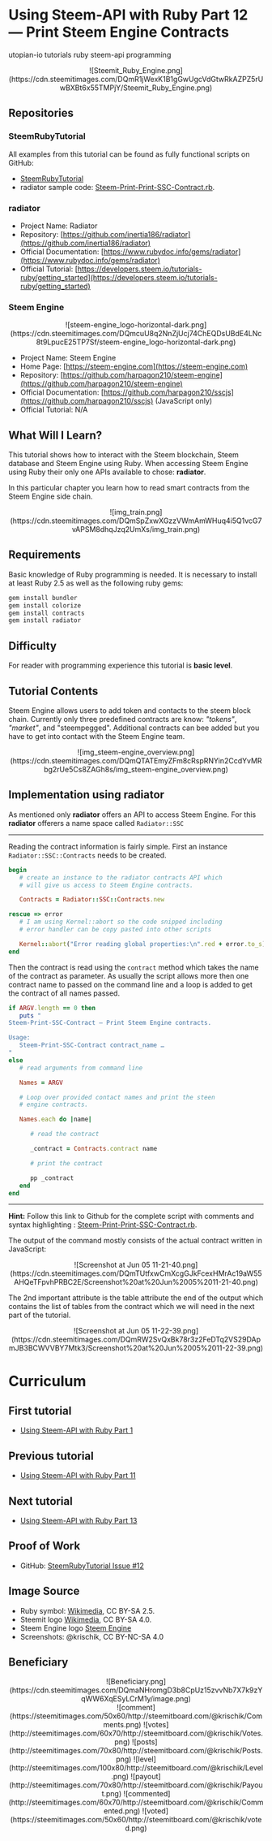 # Using Steem-API with Ruby Part 12 — Print Steem Engine Contracts

utopian-io tutorials ruby steem-api programming

<center>![Steemit_Ruby_Engine.png](https://cdn.steemitimages.com/DQmR1jWexK1B1gGwUgcVdGtwRkAZPZ5rUwBXBt6x55TMPjY/Steemit_Ruby_Engine.png)</center>

## Repositories

### SteemRubyTutorial

All examples from this tutorial can be found as fully functional scripts on GitHub:

* [SteemRubyTutorial](https://github.com/krischik/SteemRubyTutorial)
* radiator sample code: [Steem-Print-Print-SSC-Contract.rb](https://github.com/krischik/SteemRubyTutorial/blob/master/Scripts/Steem-Dump-Print-SSC-Contract.rb).

### radiator

* Project Name: Radiator
* Repository: [https://github.com/inertia186/radiator](https://github.com/inertia186/radiator)
* Official Documentation: [https://www.rubydoc.info/gems/radiator](https://www.rubydoc.info/gems/radiator)
* Official Tutorial: [https://developers.steem.io/tutorials-ruby/getting_started](https://developers.steem.io/tutorials-ruby/getting_started)

### Steem Engine

<center>![steem-engine_logo-horizontal-dark.png](https://cdn.steemitimages.com/DQmcuU8q2NnZjUcj74ChEQDsUBdE4LNc8t9LpucE25TP7Sf/steem-engine_logo-horizontal-dark.png)</center>

* Project Name: Steem Engine
* Home Page: [https://steem-engine.com](https://steem-engine.com)
* Repository: [https://github.com/harpagon210/steem-engine](https://github.com/harpagon210/steem-engine)
* Official Documentation: [https://github.com/harpagon210/sscjs](https://github.com/harpagon210/sscjs) (JavaScript only)
* Official Tutorial: N/A

## What Will I Learn?

This tutorial shows how to interact with the Steem blockchain, Steem database and Steem Engine using Ruby. When accessing Steem Engine using Ruby their only one APIs available to chose: **radiator**.

In this particular chapter you learn how to read smart contracts from the Steem Engine side chain.

<center>![img_train.png](https://cdn.steemitimages.com/DQmSpZxwXGzzVWmAmWHuq4i5Q1vcG7vAPSM8dhqJzq2UmXs/img_train.png)</center>

## Requirements

Basic knowledge of Ruby programming is needed. It is necessary to install at least Ruby 2.5 as well as the following ruby gems:

```sh
gem install bundler
gem install colorize
gem install contracts
gem install radiator
```

## Difficulty

For reader with programming experience this tutorial is **basic level**.

## Tutorial Contents

Steem Engine allows users to add  token and contacts to the steem block chain. Currently only three predefined contracts are know: _"tokens"_, _"market"_, and "steempegged". Additional contracts can bee added but you have to get into contact with the Steem Engine team.

<center>![img_steem-engine_overview.png](https://cdn.steemitimages.com/DQmQTATEmyZFm8cRspRNYin2CcdYvMRbg2rUe5Cs8ZAGh8s/img_steem-engine_overview.png)</center>

## Implementation using radiator

As mentioned only **radiator** offers an API to access Steem Engine. For this **radiator** offerers a name space called `Radiator::SSC`

-----

Reading the contract information is fairly simple. First an instance `Radiator::SSC::Contracts` needs to be created.

```ruby
begin
   # create an instance to the radiator contracts API which
   # will give us access to Steem Engine contracts.

   Contracts = Radiator::SSC::Contracts.new

rescue => error
   # I am using Kernel::abort so the code snipped including
   # error handler can be copy pasted into other scripts

   Kernel::abort("Error reading global properties:\n".red + error.to_s)
end
```

Then the contract is read using the `contract` method which takes the name of the contract as parameter. As usually the script allows more then one contract name to passed on the command line and a loop is added to get the contract of all names passed.

```ruby
if ARGV.length == 0 then
   puts "
Steem-Print-SSC-Contract — Print Steem Engine contracts.

Usage:
   Steem-Print-SSC-Contract contract_name …
"
else
   # read arguments from command line

   Names = ARGV

   # Loop over provided contact names and print the steen
   # engine contracts.

   Names.each do |name|

      # read the contract

      _contract = Contracts.contract name

      # print the contract

      pp _contract
   end
end
```

-----

**Hint:** Follow this link to Github for the complete script with comments and syntax highlighting : [Steem-Print-Print-SSC-Contract.rb](https://github.com/krischik/SteemRubyTutorial/blob/master/Scripts/Steem-Print-Print-SSC-Contract.rb).

The output of the command mostly consists of the actual contract written in JavaScript:

<center>![Screenshot at Jun 05 11-21-40.png](https://cdn.steemitimages.com/DQmTUtfxwCmXcgGJkFcexHMrAc19aW55AHQeTFpvhPRBC2E/Screenshot%20at%20Jun%2005%2011-21-40.png)</center>

The 2nd important attribute is the  table attribute the end of the output which contains the list of tables from the contract which we will need in the next part of the tutorial.

<center>![Screenshot at Jun 05 11-22-39.png](https://cdn.steemitimages.com/DQmRW2SvQxBk78r3z2FeDTq2VS29DApmJB3BCWVVBY7Mtk3/Screenshot%20at%20Jun%2005%2011-22-39.png)</center>

# Curriculum

## First tutorial

* [Using Steem-API with Ruby Part 1](https://steemit.com/@krischik/using-steem-api-with-ruby-part-1)

## Previous tutorial

* [Using Steem-API with Ruby Part 11](https://steemit.com/@krischik/using-steem-api-with-ruby-part-11)

## Next tutorial

* [Using Steem-API with Ruby Part 13](https://steemit.com/@krischik/using-steem-api-with-ruby-part-13)

## Proof of Work

* GitHub: [SteemRubyTutorial Issue #12](https://github.com/krischik/SteemRubyTutorial/issues/12)

## Image Source

* Ruby symbol: [Wikimedia](https://commons.wikimedia.org/wiki/File:Ruby_logo.svg), CC BY-SA 2.5.
* Steemit logo [Wikimedia](https://commons.wikimedia.org/wiki/File:Steemit_New_Logo.png), CC BY-SA 4.0.
* Steem Engine logo [Steem Engine](https://steem-engine.com)
* Screenshots: @krischik, CC BY-NC-SA 4.0

## Beneficiary

<center>![Beneficiary.png](https://cdn.steemitimages.com/DQmaNHromgD3b8CpUz15zvvNb7X7k9zYqWW6XqESyLCrM1y/image.png)</center>

<center>![comment](https://steemitimages.com/50x60/http://steemitboard.com/@krischik/Comments.png) ![votes](http://steemitimages.com/60x70/http://steemitboard.com/@krischik/Votes.png) ![posts](http://steemitimages.com/70x80/http://steemitboard.com/@krischik/Posts.png) ![level](http://steemitimages.com/100x80/http://steemitboard.com/@krischik/Level.png) ![payout](http://steemitimages.com/70x80/http://steemitboard.com/@krischik/Payout.png) ![commented](http://steemitimages.com/60x70/http://steemitboard.com/@krischik/Commented.png) ![voted](https://steemitimages.com/50x60/http://steemitboard.com/@krischik/voted.png)</center>

<!-- vim: set wrap tabstop=8 shiftwidth=3 softtabstop=3 noexpandtab : -->
<!-- vim: set textwidth=0 filetype=markdown foldmethod=marker nospell : -->
<!-- vim: set spell spelllang=en_gb fileencoding=utf-8 : -->
